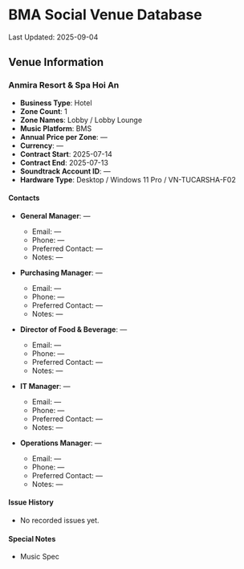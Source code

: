 # BMA Social Venue Database

Last Updated: 2025-09-04

## Venue Information

### Anmira Resort & Spa Hoi An
- **Business Type**: Hotel
- **Zone Count**: 1
- **Zone Names**: Lobby / Lobby Lounge
- **Music Platform**: BMS
- **Annual Price per Zone**: —
- **Currency**: —
- **Contract Start**: 2025-07-14
- **Contract End**: 2025-07-13
- **Soundtrack Account ID**: —
- **Hardware Type**: Desktop / Windows 11 Pro / VN-TUCARSHA-F02

#### Contacts
- **General Manager**: —
  - Email: —
  - Phone: —
  - Preferred Contact: —
  - Notes: —

- **Purchasing Manager**: —
  - Email: —
  - Phone: —
  - Preferred Contact: —
  - Notes: —

- **Director of Food & Beverage**: —
  - Email: —
  - Phone: —
  - Preferred Contact: —
  - Notes: —

- **IT Manager**: —
  - Email: —
  - Phone: —
  - Preferred Contact: —
  - Notes: —

- **Operations Manager**: —
  - Email: —
  - Phone: —
  - Preferred Contact: —
  - Notes: —

#### Issue History
- No recorded issues yet.

#### Special Notes
- Music Spec
